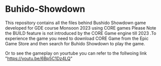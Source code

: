 # Buhido-Showdown
This repository contains all the files behind Bushido Showdown game developed for GDE course Monsoon 2023 using CORE games
Please Note the BUILD feature is not introduced by the CORE Game engine till 2023 .To experience the game you need to download
CORE Game from the Epic Game Store and then search for Buhido Showdown to play the game.

Or to see the gameplay on yourtube you can refer to the follwoing link "https://youtu.be/6Bp5C1Dz4LQ"
